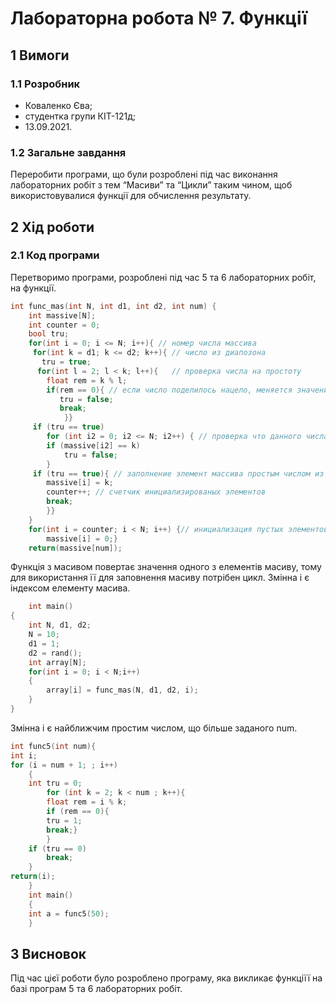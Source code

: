 # Лабораторна робота № 7. Функції

## 1 Вимоги

### 1.1 Розробник

* Коваленко Єва;
* студентка групи КІТ-121д;
* 13.09.2021.

### 1.2 Загальне завдання
Переробити програми, що були розроблені під час виконання лабораторних робіт з тем
“Масиви” та “Цикли” таким чином, щоб використовувалися функції для обчислення результату.
## 2 Хід роботи

### 2.1 Код програми
Перетворимо програми, розроблені під час 5 та 6 лабораторних робіт, на функції. 
```c
int func_mas(int N, int d1, int d2, int num) {
	int massive[N];
	int counter = 0;	
	bool tru;
	for(int i = 0; i <= N; i++){ // номер числа массива	 
	 for(int k = d1; k <= d2; k++){ // число из диапозона
	   tru = true;
	  for(int l = 2; l < k; l++){   // проверка числа на простоту 
		float rem = k % l; 
		if(rem == 0){ // если число поделилось нацело, меняется значение для проверки и выходит из цикла
		   tru = false;
		   break;
			}}
	 if (tru == true)
	 	for (int i2 = 0; i2 <= N; i2++) { // проверка что данного числа еще не было в массиве 
	 	if (massive[i2] == k) 
	 		tru = false;
	 	}
	 if (tru == true){ // заполнение элемент массива простым числом из диапозона
	 	massive[i] = k;
		counter++; // счетчик инициализированых элементов
		break;
		}}
	}
	for(int i = counter; i < N; i++) {// инициализация пустых элементов массива нулями по счетчику заполненных элем.
		massive[i] = 0;}
	return(massive[num]);
```
Функція з масивом повертає значення одного з елементів масиву, тому для використання її для заповнення масиву потрібен цикл. Змінна i є індексом елементу масива.
```c
	int main() 
{	
	int N, d1, d2;
	N = 10;
	d1 = 1;
	d2 = rand();
	int array[N];
	for(int i = 0; i < N;i++)
	{
		array[i] = func_mas(N, d1, d2, i);
	}
}
```
Змінна i є найближчим простим числом, що більше заданого num.
```c
int func5(int num){
int i;
for (i = num + 1; ; i++)
	{ 
	int tru = 0;
		for (int k = 2; k < num ; k++){		
		float rem = i % k;
		if (rem == 0){
		tru = 1;
		break;}
		}
	if (tru == 0)
		break;
	}
return(i);
	}
	int main() 
	{
	int a = func5(50);
	}
```
## 3 Висновок
Під час цієї роботи було розроблено програму, яка викликає функціїї на базі програм 5 та 6 лабораторних робіт.


